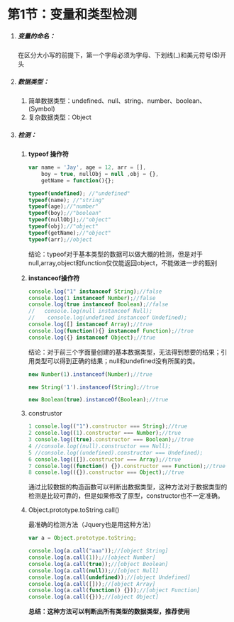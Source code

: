 # 第1节：变量和类型检测

1. ##### 变量的命名：

   在区分大小写的前提下，第一个字母必须为字母、下划线(_)和美元符号($)开头

2. ##### 数据类型：

   1. 简单数据类型：undefined、null、string、number、boolean、(Symbol)
   2. 复杂数据类型：Object

3. ##### 检测：

   1. **typeof 操作符**

      ```javascript
      var name = 'Jay', age = 12, arr = [],
          boy = true, nullObj = null ,obj = {},
          getName = function(){};
      
      typeof(undefined); //"undefined"
      typeof(name); //"string"
      typeof(age);//"number"
      typeof(boy);//"boolean"
      typeof(nullObj);//"object"
      typeof(obj);//"object"
      typeof(getName);//"object"
      typeof(arr);//object
      ```

      结论：typeof对于基本类型的数据可以做大概的检测，但是对于null,array,object和function仅仅能返回object，不能做进一步的甄别

   2. **instanceof操作符**

      ```javascript
      console.log("1" instanceof String);//false
      console.log(1 instanceof Number);//false
      console.log(true instanceof Boolean);//false
      //   console.log(null instanceof Null);
      //    console.log(undefined instanceof Undefined);
      console.log([] instanceof Array);//true
      console.log(function(){} instanceof Function);//true
      console.log({} instanceof Object);//true
      ```

      结论：对于前三个字面量创建的基本数据类型，无法得到想要的结果；引用类型可以得到正确的结果；null和undefined没有所属的类。

      ```javascript
      new Number(1).instanceof(Number);//true
      
      new String('1').instanceof(String);//true
      
      new Boolean(true).instanceOf(Boolean);//true
      ```

   3. construstor

      ```javascript
      1 console.log(("1").constructor === String);//true
      2 console.log((1).constructor === Number);//true
      3 console.log((true).constructor === Boolean);//true
      4 //console.log((null).constructor === Null);
      5 //console.log((undefined).constructor === Undefined);
      6 console.log(([]).constructor === Array);//true
      7 console.log((function() {}).constructor === Function);//true
      8 console.log(({}).constructor === Object);//true
      ```

      通过比较数据的构造函数可以判断出数据类型，这种方法对于数据类型的检测是比较可靠的，但是如果修改了原型，constructor也不一定准确。

   4. Object.prototype.toString.call()

      最准确的检测方法（Jquery也是用这种方法）

      ```javascript
      var a = Object.prototype.toString;
      
      console.log(a.call("aaa"));//[object String]
      console.log(a.call(1));//[object Number]
      console.log(a.call(true));//[object Boolean]
      console.log(a.call(null));//[object Null]
      console.log(a.call(undefined));//[object Undefined]
      console.log(a.call([]));//[object Array]
      console.log(a.call(function() {}));//[object Function]
      console.log(a.call({}));//[object Object]
      ```

      **总结：这种方法可以判断出所有类型的数据类型，推荐使用**

   ##### 
